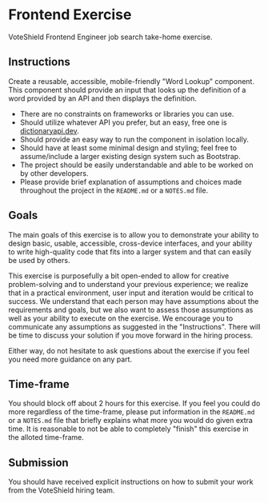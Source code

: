 # Frontend Exercise

VoteShield Frontend Engineer job search take-home exercise.

## Instructions

Create a reusable, accessible, mobile-friendly "Word Lookup" component. This component should provide an input that looks up the definition of a word provided by an API and then displays the definition.

- There are no constraints on frameworks or libraries you can use.
- Should utilize whatever API you prefer, but an easy, free one is [dictionaryapi.dev](https://dictionaryapi.dev/).
- Should provide an easy way to run the component in isolation locally.
- Should have at least some minimal design and styling; feel free to assume/include a larger existing design system such as Bootstrap.
- The project should be easily understandable and able to be worked on by other developers.
- Please provide brief explanation of assumptions and choices made throughout the project in the `README.md` or a `NOTES.md` file.

## Goals

The main goals of this exercise is to allow you to demonstrate your ability to design basic, usable, accessible, cross-device interfaces, and your ability to write high-quality code that fits into a larger system and that can easily be used by others.

This exercise is purposefully a bit open-ended to allow for creative problem-solving and to understand your previous experience; we realize that in a practical environment, user input and iteration would be critical to success. We understand that each person may have assumptions about the requirements and goals, but we also want to assess those assumptions as well as your ability to execute on the exercise. We encourage you to communicate any assumptions as suggested in the "Instructions". There will be time to discuss your solution if you move forward in the hiring process.

Either way, do not hesitate to ask questions about the exercise if you feel you need more guidance on any part.

## Time-frame

You should block off about 2 hours for this exercise. If you feel you could do more regardless of the time-frame, please put information in the `README.md` or a `NOTES.md` file that briefly explains what more you would do given extra time. It is reasonable to not be able to completely "finish" this exercise in the alloted time-frame.

## Submission

You should have received explicit instructions on how to submit your work from the VoteShield hiring team.
